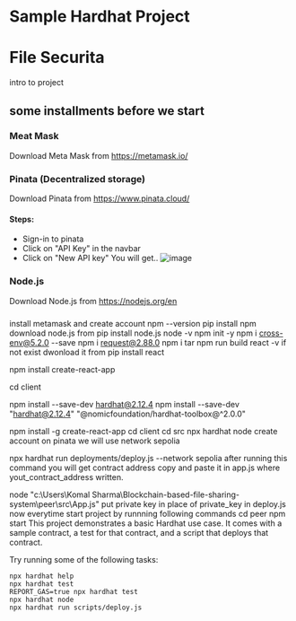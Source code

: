 # Sample Hardhat Project
# File Securita
intro to project

## some installments before we start
### Meat Mask
Download  Meta Mask from https://metamask.io/
### Pinata (Decentralized storage)
Download  Pinata from https://www.pinata.cloud/
<br>
#### Steps:
* Sign-in to pinata
* Click on "API Key" in the navbar
* Click on "New API key" You will get..
  ![image](https://github.com/komal5689/Blockchain-based-file-sharing-system/assets/109617644/e700d883-daa0-4c5c-9149-371849e6eaf1)

### Node.js
Download  Node.js from https://nodejs.org/en
### 
install metamask and create account
npm --version
pip install npm
download node.js from 
pip install node.js
node -v
npm init -y 
npm i cross-env@5.2.0 --save
npm i request@2.88.0
npm i tar
npm run build
react -v
if not exist dwonload it from 
pip install react

npm install  create-react-app

cd client


npm install --save-dev hardhat@2.12.4
npm install --save-dev "hardhat@2.12.4" "@nomicfoundation/hardhat-toolbox@^2.0.0"


npm install -g create-react-app
cd client
cd src
npx hardhat node
create account on pinata 
we will use network sepolia

npx hardhat run deployments/deploy.js --network sepolia
after running this command you will get contract address copy and paste it in app.js where yout_contract_address written.

node "c:\Users\Komal Sharma\Blockchain-based-file-sharing-system\peer\src\App.js"
put private key in place of private_key in deploy.js
now everytime start project by runnning following commands 
cd peer
npm start
This project demonstrates a basic Hardhat use case. It comes with a sample contract, a test for that contract, and a script that deploys that contract.

Try running some of the following tasks:

```shell
npx hardhat help
npx hardhat test
REPORT_GAS=true npx hardhat test
npx hardhat node
npx hardhat run scripts/deploy.js
```
